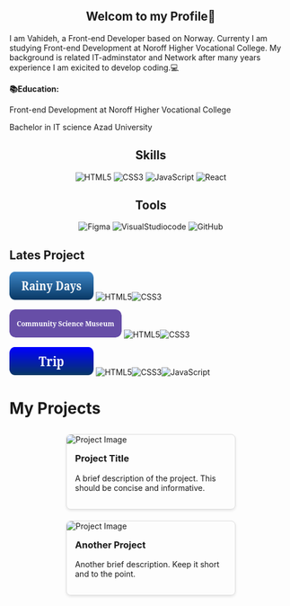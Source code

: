 <div align="center">
 
  ## Welcom to my Profile👋
</div>
 
I am Vahideh, a Front-end Developer based on Norway. Currenty I am studying Front-end Development at Noroff Higher Vocational College. My background is related IT-adminstator and Network after many years experience I am exicited to develop coding.💻
 

 __📚Education:__
 
Front-end Development at Noroff Higher Vocational College

Bachelor in IT science Azad University


<div align="center">

## Skills

![HTML5](https://img.shields.io/badge/html5-%23E34F26.svg?style=for-the-badge&logo=html5&logoColor=white)
![CSS3](https://img.shields.io/badge/css3-%231572B6.svg?style=for-the-badge&logo=css3&logoColor=white)
![JavaScript](https://img.shields.io/badge/javascript-%23323330.svg?style=for-the-badge&logo=javascript&logoColor=%23F7DF1E)
![React](https://img.shields.io/badge/react-%230D4FCE.svg?style=for-the-badge&logo=react&logoColor=white)
  
</div> 

<div align="center">

## Tools

![Figma](https://img.shields.io/badge/Figma-%23194FDB.svg?style=for-the-badge&logo=Figma&logoColor=white)
![VisualStudiocode](https://img.shields.io/badge/VisualStudiocode-%23323330.svg?style=for-the-badge&logo=VisualStudiocode&logoColor=%23194FDB)
![GitHub](https://img.shields.io/badge/github-%23DADDE0.svg?style=for-the-badge&logo=github&logoColor=black)

</div>

<div display="flex";">
 
 ## Lates Project
[<img src="https://github.com/VAbrishamii/VAbrishamii/blob/main/button_rainy-days.png" alt="Icon" width="150" height="50">](https://radiant-peony-d9480c.netlify.app/)  ![HTML5](https://img.shields.io/badge/html5-%23E34F26.svg?style=for-the-badge&logo=html5&logoColor=white)![CSS3](https://img.shields.io/badge/css3-%231572B6.svg?style=for-the-badge&logo=css3&logoColor=white)


[<img src="https://github.com/VAbrishamii/VAbrishamii/blob/main/button_community-science-museum.png" alt="Icon" width="200" height="50">](https://remarkable-sprinkles-138ea8.netlify.app/)  ![HTML5](https://img.shields.io/badge/html5-%23E34F26.svg?style=for-the-badge&logo=html5&logoColor=white)![CSS3](https://img.shields.io/badge/css3-%231572B6.svg?style=for-the-badge&logo=css3&logoColor=white)


[<img src="https://github.com/VAbrishamii/VAbrishamii/blob/main/button_trip.png" alt="Icon" width="150" height="50">](https://splendorous-sundae-6d65a8.netlify.app)   ![HTML5](https://img.shields.io/badge/html5-%23E34F26.svg?style=for-the-badge&logo=html5&logoColor=white)![CSS3](https://img.shields.io/badge/css3-%231572B6.svg?style=for-the-badge&logo=css3&logoColor=white)![JavaScript](https://img.shields.io/badge/javascript-%23323330.svg?style=for-the-badge&logo=javascript&logoColor=%23F7DF1E)


</div>

# My Projects

<div style="display: flex; flex-wrap: wrap; justify-content: space-around;">

<!-- Card 1 -->
<div style="border: 1px solid #ddd; border-radius: 8px; width: 300px; margin: 10px; box-shadow: 0 2px 4px rgba(0,0,0,0.1);">
  <a href="https://example.com" style="text-decoration: none; color: inherit;">
    <img src="https://via.placeholder.com/300x150" alt="Project Image" style="width: 100%; border-top-left-radius: 8px; border-top-right-radius: 8px;">
    <div style="padding: 15px;">
      <h3 style="margin-top: 0;">Project Title</h3>
      <p>A brief description of the project. This should be concise and informative.</p>
    </div>
  </a>
</div>

<!-- Card 2 -->
<div style="border: 1px solid #ddd; border-radius: 8px; width: 300px; margin: 10px; box-shadow: 0 2px 4px rgba(0,0,0,0.1);">
  <a href="https://example2.com" style="text-decoration: none; color: inherit;">
    <img src="https://via.placeholder.com/300x150" alt="Project Image" style="width: 100%; border-top-left-radius: 8px; border-top-right-radius: 8px;">
    <div style="padding: 15px;">
      <h3 style="margin-top: 0;">Another Project</h3>
      <p>Another brief description. Keep it short and to the point.</p>
    </div>
  </a>
</div>

<!-- Add more cards as needed -->

</div>








         






